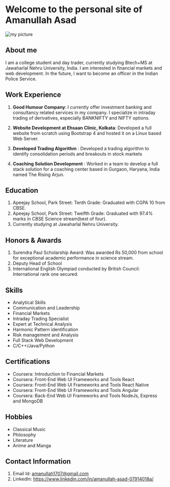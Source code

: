 # Welcome to the personal site of Amanullah Asad

![my picture](/assets/dp.jpg)

## About me

I am a college student and day trader, currently studying Btech+MS at Jawaharlal Nehru University, India. I am interested in financial markets and web development. In the future, I want to become an officer in the Indian Police Service. 

## Work Experience

1. **Good Humour Company**: I currently offer investment banking and consultancy related services in my company. I specialize in intraday trading of derivatives, especially  BANKNIFTY and NIFTY options.

2. **Website Development at Ehsaan Clinic, Kolkata**: Developed a full website from scratch using Bootstrap 4 and hosted it on a Linux based Web Server.

3. **Developed Trading Algorithm** : Developed a trading algorithm to identify consolidation periods and breakouts in stock markets

4. **Coaching Solution Development** : Worked in a team to develop a full stack solution for a coaching center based in Gurgaon, Haryana, India named The Rising Arjun.

## Education

1. Apeejay School, Park Street: Tenth Grade: Graduated with CGPA 10 from CBSE. 
2. Apeejay School, Park Street: Twelfth Grade: Graduated with 97.4% marks in CBSE Science stream(best of four).
3. Currently studying at Jawaharlal Nehru University. 

## Honors & Awards

1. Surendra Paul Scholarship Award: Was awarded Rs 50,000 from school for exceptional academic performance in science stream.
2. Deputy Head of School
3. International English Olympiad conducted by British Council: International rank one secured. 

## Skills 

-  Analytical Skills
- Communication and Leadership
- Financial Markets
- Intraday Trading Specialist
- Expert at Technical Analysis
- Harmonic Pattern identification
- Risk management and Analysis
- Full Stack Web Development
- C/C++/Java/Python

## Certifications

- Coursera: Introduction to Financial Markets
- Coursera:  Front-End Web UI Frameworks and Tools React
- Coursera:  Front-End Web UI Frameworks and Tools React Native
- Coursera:  Front-End Web UI Frameworks and Tools Angular
- Coursera:  Back-End Web UI Frameworks and Tools NodeJs, Express and MongoDB

## Hobbies

- Classical Music
- Philosophy
- Literature
- Anime and Manga

## Contact Information

1. Email Id: amanullah1707@gmail.com
2. LinkedIn: https://www.linkedin.com/in/amanullah-asad-07914018a/
